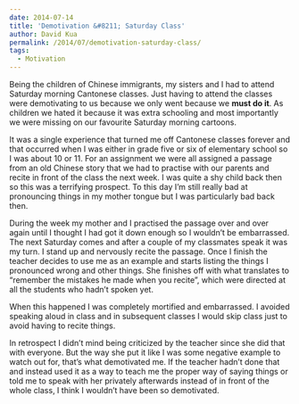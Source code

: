 ```yaml
---
date: 2014-07-14
title: 'Demotivation &#8211; Saturday Class'
author: David Kua
permalink: /2014/07/demotivation-saturday-class/
tags:
  - Motivation
---
```

Being the children of Chinese immigrants, my sisters and I had to attend Saturday morning Cantonese classes. Just having to attend the classes were demotivating to us because we only went because we **must do it**. As children we hated it because it was extra schooling and most importantly we were missing on our favourite Saturday morning cartoons.

It was a single experience that turned me off Cantonese classes forever and that occurred when I was either in grade five or six of elementary school so I was about 10 or 11. For an assignment we were all assigned a passage from an old Chinese story that we had to practise with our parents and recite in front of the class the next week. I was quite a shy child back then so this was a terrifying prospect. To this day I&#8217;m still really bad at pronouncing things in my mother tongue but I was particularly bad back then.

During the week my mother and I practised the passage over and over again until I thought I had got it down enough so I wouldn&#8217;t be embarrassed. The next Saturday comes and after a couple of my classmates speak it was my turn. I stand up and nervously recite the passage. Once I finish the teacher decides to use me as an example and starts listing the things I pronounced wrong and other things. She finishes off with what translates to &#8220;remember the mistakes he made when you recite&#8221;, which were directed at all the students who hadn&#8217;t spoken yet.

When this happened I was completely mortified and embarrassed. I avoided speaking aloud in class and in subsequent classes I would skip class just to avoid having to recite things.

In retrospect I didn&#8217;t mind being criticized by the teacher since she did that with everyone. But the way she put it like I was some negative example to watch out for, that&#8217;s what demotivated me. If the teacher hadn&#8217;t done that and instead used it as a way to teach me the proper way of saying things or told me to speak with her privately afterwards instead of in front of the whole class, I think I wouldn&#8217;t have been so demotivated.
